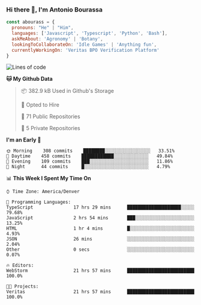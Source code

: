### Hi there 👋, I'm Antonio Bourassa

```javascript
const abourass = {
  pronouns: "He" | "Him",
  languages: ['Javascript', 'Typescript', 'Python', 'Bash'],
  askMeAbout: 'Agronomy' | 'Botany',
  lookingToCollaborateOn: 'Idle Games' | 'Anything fun',
  currentlyWorkingOn: 'Veritas BPO Verification Platform'
}
```

<!--START_SECTION:waka-->
![Lines of code](https://img.shields.io/badge/From%20Hello%20World%20I%27ve%20Written-33.0%20million%20lines%20of%20code-blue)

**🐱 My Github Data** 

> 📦 382.9 kB Used in Github's Storage 
 > 
> 💼 Opted to Hire
 > 
> 📜 71 Public Repositories
 > 
> 🔑 5 Private Repositories 

**I'm an Early 🐤** 

```text
🌞 Morning    308 commits    ████████░░░░░░░░░░░░░░░░░   33.51% 
🌆 Daytime    458 commits    ████████████░░░░░░░░░░░░░   49.84% 
🌃 Evening    109 commits    ███░░░░░░░░░░░░░░░░░░░░░░   11.86% 
🌙 Night      44 commits     █░░░░░░░░░░░░░░░░░░░░░░░░   4.79%

```


📊 **This Week I Spent My Time On** 

```text
⌚︎ Time Zone: America/Denver

💬 Programming Languages: 
TypeScript               17 hrs 29 mins      ████████████████████░░░░░   79.68% 
JavaScript               2 hrs 54 mins       ███░░░░░░░░░░░░░░░░░░░░░░   13.25% 
HTML                     1 hr 4 mins         █░░░░░░░░░░░░░░░░░░░░░░░░   4.93% 
JSON                     26 mins             ░░░░░░░░░░░░░░░░░░░░░░░░░   2.04% 
Other                    0 secs              ░░░░░░░░░░░░░░░░░░░░░░░░░   0.07%

🔥 Editors: 
WebStorm                 21 hrs 57 mins      █████████████████████████   100.0%

🐱‍💻 Projects: 
Veritas                  21 hrs 57 mins      █████████████████████████   100.0%

```


<!--END_SECTION:waka-->

<!--
**Abourass/Abourass** is a ✨ _special_ ✨ repository because its `README.md` (this file) appears on your GitHub profile.

Here are some ideas to get you started:

- 🔭 I’m currently working on ...
- 🌱 I’m currently learning ...
- 👯 I’m looking to collaborate on ...
- 🤔 I’m looking for help with ...
- 💬 Ask me about ...
- 📫 How to reach me: ...
- 😄 Pronouns: ...
- ⚡ Fun fact: ...
-->
